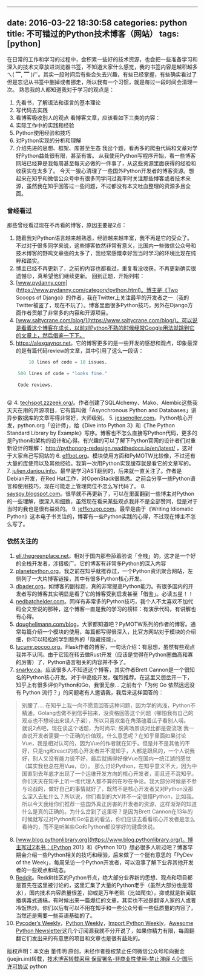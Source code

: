 
---
date: 2016-03-22 18:30:58
categories: python
title: 不可错过的Python技术博客（网站）
tags: [python]
---
在日常的工作和学习的过程中，会积累一些好的技术资源，也会把一些准备学习和深入的技术文章放进浏览器书签，不知道大家什么感觉，我的书签内容是越积越多 ㄟ( ▔,
▔ )ㄏ。其实一段时间后有些会失去兴趣，有些已经掌握，有些确实看过了但是忘记从书签中删掉或者挪走，所以我有一个习惯，就是每过一段时间会清理一次。
熟悉我的人都知道我对于学习的观点是：
  1. 先看书，了解语法和语言的基本理论
  2. 写代码去实践
  3. 看博客吸收别人的观点 
看博客文章，应该看如下三类的内容：
  1. 实际工作中的实践和经验
  2. Python使用经验和技巧
  3. 对Python实现的分析和理解
  4. 介绍先进的思想、框架、库甚至生态
我岔个题，看再多的爬虫代码和文章对学好Python益处很有限，甚至有害。
从我使用Python写程序开始，看一些博客网站已经算是我每周甚至每天必做的一件事了，从这些资源里面获得的经验和收获实在太多了。
今天一狠心清理了一些国外Python开发者的博客资源。想起来在知乎和微信公众号中有很多同学问过我平时关注那些博客或者技术来源，虽然我在知乎回答过一些问题，不过都没有本文吐血整理的资源多且全面。
### 曾经看过
那些曾经看过现在不再看的博客，原因主要是2点：
  1. 随着我对Python语言越来越熟悉，经验越来越丰富，我不再是它的受众了。不过对于很多同学来说，这些博客依然非常有意义，比国内一些微信公众号和技术博客的野鸡文章强的太多了，我经常感慨幸好我当时学习的环境比现在纯粹和踏实。
  2. 博主已经不再更新了，之前的内容也都看过，重复看没收获。不再更新确实很遗憾😔，真希望他们继续更新。
回到正题，开始列啦：
  1. [www.pydanny.com](https://www.pydanny.com/category/python.html)。博主是《Two Scoops of Django》的作者，我在Twitter上关注最早的开发者之一（我的Twitter被盗了，现在不玩了）。博客里面很多Python技巧，另外在Django方面作者贡献了非常多的内容和开源项目。
  2. [www.saltycrane.com/blog/](https://www.saltycrane.com/blog/)。可以说是看着这个博客在成长，以前对Python不熟的时候经常Google用法就跳到它的文章上，然后借鉴一下下。
  3. <https://alexgaynor.net>。它的博客更多的是一些开发的感想和观点，印象最深的是有篇代码review的文章，其中引用了这么一段话：

``` python    
        10 lines of code = 10 issues.  
      
    500 lines of code = "looks fine."  
      
    Code reviews.  
      
```
  
😝
  4. [techspot.zzzeek.org/](http://techspot.zzzeek.org/)。作者创建了SQLAlchemy、Mako、Alembic这些我天天在用的开源项目，它有篇叫做「Asynchronous Python and Databases」讲异步数据库的文章写得非常好，大师级别。
  5. [jessenoller.com](http://jessenoller.com/)。Python核心开发，python.org「设计师」，给《Dive into Python 3》和《The Python Standard Library by Example》写序。博客也不怎么直接写Python代码，更多的是Python和架构的设计和心得。有兴趣的可以了解下Python官网的设计者们对重新设计的理解： <http://pythonorg-redesign.readthedocs.io/en/latest/> ，这对于大家自己写网站的
  6. [effbot.org](http://effbot.org/zone/index.htm)。模块使用方面和PyMOTW比较像，不过还有大量的库使用以及其他经验。我第一次用Python实现缓存就是看它的文章写的。
  7. [julien.danjou.info](https://julien.danjou.info)。最早是学习AST翻到的，后来就一直关注了。作者是Debian开发，在Red Hat工作，对OpenStack很熟悉。之前会分享一些Python语言和使用技巧，现在可能走上管理岗位不怎么写代码了。
  8. [sayspy.blogspot.com](http://sayspy.blogspot.com/)。很早就不再更新了，可以在里面翻到一些博主对Python的一些理解，很深入和细致，虽然现在看来某些观点我并不是全部赞同，但是对于当时的我也是很有益处的。
  9. [jeffknupp.com](https://jeffknupp.com)。最早是由于《Writing Idiomatic Python》这本电子书关注的，博客有一些Python实践的心得，不过现在博主不怎么写了。
### 依然关注的
  1. [eli.thegreenplace.net](http://eli.thegreenplace.net/)。相对于国内那些舔着脸说「全栈」的，这才是一个好的全栈开发者，涉猎极广。它的博客有非常多Python的深入内容
  2. [planetpython.org](http://planetpython.org)。我之前在知乎就推荐过，一个Python资讯聚合网站，左侧列了一大片博客链接，其中有很多Python核心开发。
  3. [dbader.org](https://dbader.org/blog/)。如博客的副标题，真的非常提高Python能力。有很多国内的开发者写的博客其实明显是看了它的博客受到启发甚至「借鉴」。必读五星！！
  4. [nedbatchelder.com](https://nedbatchelder.com/blog/)。同样有非常多的Python技巧，我个人不太喜欢不加代码全文空说的那种，这个博客一直是我的学习的榜样：有演示代码，有讲解也有心得。
  5. [doughellmann.com/blog](https://doughellmann.com/blog/)。大家都知道吧？PyMOTW系列的作者的博客。通常每篇介绍一个模块的使用，每篇都写得很深入，比官方网站对于模块的介绍细，你可以轻松的学到额外的「隐藏技能」。
  6. [lucumr.pocoo.org](http://lucumr.pocoo.org/)。Flask作者的博客，一句话介绍：有思想，虽然有些观点我并不认同。由于它现在转去做Rust开发（应该是觉得在Python圈曲高和寡的厉害）了，Python语言相关的内容并不多了。
  7. [snarky.ca](https://snarky.ca/)。应该很多人不知道这个博客，其实作者Brett Cannon是一个很知名的Python核心开发。对于中高级开发，强烈推荐。在这里又想岔开一下，知乎上有很多评价Python和Go，我很无奈… 之前有个「为何 Go 依然远远没有 Python 流行？」的问题老有人邀请我，我后来这样回答的：
> 别腰了….
在知乎上我一向不愿意回答这种问题，因为学的尚浅，Python不精通，Golang也做不到信手拈来，没资格回答这个问题（哪怕我有自己的观点也不想唠出来误人子弟），所以只喜欢坐在角落磕着瓜子看别人唠。  
> 就说2点吧，现在谈这个话题，为时尚早; 脱离场景谈对比都是耍流氓
我一直说开发者需要一个正确的价值观，什么意思呢？在知乎里面如果讨论Vue，我是相对认可的，因为Vue的作者就在知乎。但是并不是其他的不好，只是ng和react的核心开发者并不混知乎，人都是跟风的，一个人说我好，别人又没有能力说不好，最后就搞得好像Vue在国内一统江湖的感觉（其实我也总在用Vue，😉）。
那么讨论Python，在知乎意义不大，因为中国直到去年底才出现了一个运维开发方向的核心开发者，而且还不混知乎。你们天天在知乎上听一堆代理人都不算的在吵在争论。我大部分时候是不参与论战的，做好自己的事情就好了，既然不是核心开发者又对Python没那么深入去扯什么？所以说，你们看到的大V并不一定很懂Python，比如我。所以今天我给你们推荐一些国外真正厉害的开发者的资源，这样渐渐的知道什么是真的正确的。为什么岔到了这里呀？是因为Brett
Cannon在13年的时候就写过对Python和Go语言的看法，你们应该去看看核心开发者是怎么看待的，而不是听某些Go和Python都没学好的键盘侠说。
  8. [www.blog.pythonlibrary.org](https://www.blog.pythonlibrary.org/)。博主写过2本书：《Python 201》和《Python 101》想必很多人听过吧？博客早期会介绍一些Python相关的技巧和经验，后来做了一个挺有意思的「PyDev of the Week」，每周采访一个Python开发者，可以没事了解下业界其他开发者的一些观点和动态。
  9. [Reddit](https://www.reddit.com/r/Python/)。Reddit社区的Python节点，绝大部分业界新的思想、观点和项目都是首先在这里被讨论的，这里汇集了大量的Python老手（虽然大部分也是潜水），国内技术内容质量很差，抑或是万年老贴（比如爬虫），抑或就是新闻联播病毒式通稿，有时候出来一篇爆红的文章，其实也不过是翻译人家的人或者冷饭热炒。你们以后有可以不用在知乎和一些公众号看一些低质量的内容了，当然还是需要一些英语基础的了。
  10. [Pycoder’s Weekly](http://www.pycoders.com/)，[Python Weekly](http://www.pythonweekly.com/)，[Import Python Weekly](http://www.importpython.com/newsletter/)，[Awesome Python Newsletter](https://python.libhunt.com/newsletter)这几个订阅源我就不分开说了，如果你精力有限，每周翻翻它们发出来的有意思的项目和文章也是很有益处的。

版权声明：本文由 董伟明 原创，未经作者授权禁止任何微信公众号和向掘金(juejin.im)转载，[技术博客转载采用 保留署名-非商业性使用-禁止演绎 4.0-国际许可协议](https://creativecommons.org/licenses/by-nc-nd/4.0/deed.zh)
python
